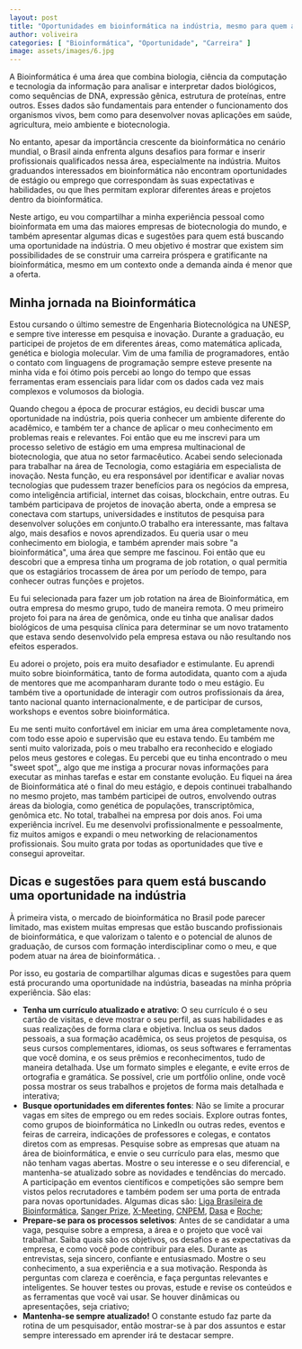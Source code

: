 ```yaml
---
layout: post
title: "Oportunidades em bioinformática na indústria, mesmo para quem ainda não está graduado"
author: voliveira
categories: [ "Bioinformática", "Oportunidade", "Carreira" ]
image: assets/images/6.jpg
---
```


A Bioinformática é uma área que combina biologia, ciência da computação e
tecnologia da informação para analisar e interpretar dados biológicos, como
sequências de DNA, expressão gênica, estrutura de proteínas, entre outros.
Esses dados são fundamentais para entender o funcionamento dos organismos
vivos, bem como para desenvolver novas aplicações em saúde, agricultura,
meio ambiente e biotecnologia.

No entanto, apesar da importância crescente da bioinformática no cenário
mundial, o Brasil ainda enfrenta alguns desafios para formar e inserir
profissionais qualificados nessa área, especialmente na indústria. Muitos
graduandos interessados em bioinformática não encontram oportunidades de
estágio ou emprego que correspondam às suas expectativas e habilidades, ou
que lhes permitam explorar diferentes áreas e projetos dentro da
bioinformática.

Neste artigo, eu vou compartilhar a minha experiência pessoal como
bioinformata em uma das maiores empresas de biotecnologia do mundo, e também
apresentar algumas dicas e sugestões para quem está buscando uma oportunidade
na indústria. O meu objetivo é mostrar que existem sim possibilidades de se
construir uma carreira próspera e gratificante na bioinformática, mesmo em um
contexto onde a demanda ainda é menor que a oferta.

## Minha jornada na Bioinformática

Estou cursando o último semestre de Engenharia Biotecnológica na UNESP, e
sempre tive interesse em pesquisa e inovação. Durante a graduação, eu
participei de projetos de em diferentes áreas, como matemática aplicada,
genética e biologia molecular. Vim de uma família de programadores, então o
contato com linguagens de programação sempre esteve presente na minha vida e
foi ótimo pois percebi ao longo do tempo que essas ferramentas eram essenciais
para lidar com os dados cada vez mais complexos e volumosos da biologia.

Quando chegou a época de procurar estágios, eu decidi buscar uma oportunidade
na indústria, pois queria conhecer um ambiente diferente do acadêmico, e
também ter a chance de aplicar o meu conhecimento em problemas reais e
relevantes. Foi então que eu me inscrevi para um processo seletivo de estágio
em uma empresa multinacional de biotecnologia, que atua no setor farmacêutico.
Acabei sendo selecionada para trabalhar na área de Tecnologia, como
estagiária em especialista de inovação. Nesta função, eu era responsável
por identificar e avaliar novas tecnologias que pudessem trazer benefícios
para os negócios da empresa, como inteligência artificial, internet das
coisas, blockchain, entre outras. Eu também participava de projetos de
inovação aberta, onde a empresa se conectava com startups, universidades e
institutos de pesquisa para desenvolver soluções em conjunto.O trabalho era
interessante, mas faltava algo, mais desafios e novos aprendizados. Eu queria
usar o meu conhecimento em biologia, e também aprender mais sobre "a
bioinformática", uma área que sempre me fascinou. Foi então que eu descobri
que a empresa tinha um programa de job rotation, o qual permitia que os
estagiários trocassem de área por um período de tempo, para conhecer outras
funções e projetos.

Eu fui selecionada para fazer um job rotation na área de Bioinformática, em
outra empresa do mesmo grupo, tudo de maneira remota. O meu primeiro projeto
foi para na área de genômica, onde eu tinha que analisar dados biológicos
de uma pesquisa clínica para determinar se um novo tratamento que estava sendo
desenvolvido pela empresa estava ou não resultando nos efeitos esperados.

Eu adorei o projeto, pois era muito desafiador e estimulante. Eu aprendi muito
sobre bioinformática, tanto de forma autodidata, quanto com a ajuda de
mentores que me acompanharam durante todo o meu estágio. Eu também tive a
oportunidade de interagir com outros profissionais da área, tanto nacional
quanto internacionalmente, e de participar de cursos, workshops e eventos sobre
bioinformática.

Eu me senti muito confortável em iniciar em uma área completamente nova, com
todo esse apoio e supervisão que eu estava tendo. Eu também me senti muito
valorizada, pois o meu trabalho era reconhecido e elogiado pelos meus gestores
e colegas. Eu percebi que eu tinha encontrado o meu "sweet spot",, algo que me
instiga a procurar novas informações para executar as minhas tarefas e estar
em constante evolução. Eu fiquei na área de Bioinformática até o final do
meu estágio, e depois continuei trabalhando no mesmo projeto, mas também
participei de outros, envolvendo outras áreas da biologia, como genética de
populações, transcriptômica, genômica etc. No total, trabalhei na empresa
por dois anos. Foi uma experiência incrível. Eu me desenvolvi
profissionalmente e pessoalmente, fiz muitos amigos e expandi o meu networking
de relacionamentos profissionais. Sou muito grata por todas as oportunidades
que tive e consegui aproveitar.

## Dicas e sugestões para quem está buscando uma oportunidade na indústria

À primeira vista, o mercado de bioinformática no Brasil pode parecer
limitado, mas existem muitas empresas que estão buscando profissionais de
bioinformática, e que valorizam o talento e o potencial de alunos de
graduação, de cursos com formação interdisciplinar como o meu, e que podem
atuar na área de bioinformática. .

Por isso, eu gostaria de compartilhar algumas dicas e sugestões para quem
está procurando uma oportunidade na indústria, baseadas na minha própria
experiência. São elas:

- **Tenha um currículo atualizado e atrativo**: O seu currículo é o seu
cartão de visitas, e deve mostrar o seu perfil, as suas habilidades e as suas
realizações de forma clara e objetiva. Inclua os seus dados pessoais, a sua
formação acadêmica, os seus projetos de pesquisa, os seus cursos
complementares, idiomas, os seus softwares e ferramentas que você domina, e os
seus prêmios e reconhecimentos, tudo de maneira detalhada. Use um formato
simples e elegante, e evite erros de ortografia e gramática. Se possível,
crie um portfólio online, onde você possa mostrar os seus trabalhos e
projetos de forma mais detalhada e interativa;
- **Busque oportunidades em diferentes fontes**: Não se limite a procurar vagas
em sites de emprego ou em redes sociais. Explore outras fontes, como grupos de
bioinformática no LinkedIn ou outras redes, eventos e feiras de carreira,
indicações de professores e colegas, e contatos diretos com as empresas.
Pesquise sobre as empresas que atuam na área de bioinformática, e envie o seu
currículo para elas, mesmo que não tenham vagas abertas. Mostre o seu
interesse e o seu diferencial, e mantenha-se atualizado sobre as novidades e
tendências do mercado. A participação em eventos científicos e
competições são sempre bem vistos pelos recrutadores e também podem ser uma
porta de entrada para novas oportunidades. Algumas dicas são: [Liga Brasileira
de Bioinformática](http://www.ligabioinfo.com.br/), [Sanger Prize](https://www.sanger.ac.uk/about/study/the-sanger-prize/#:~:text=The%20Sanger%20Prize%20is%20an%20outreach%20competition%20aimed,a%20Nobel%20Prize%20for%20their%20work%20on%20C.elegans),
[X-Meeting](https://x-meeting.com/events/), [CNPEM](https://cnpem.br/),
[Dasa](https://dasa.com.br/) e [Roche](https://careers.roche.com/pt/pt/home);
- **Prepare-se para os processos seletivos**: Antes de se candidatar a uma vaga,
pesquise sobre a empresa, a área e o projeto que você vai trabalhar. Saiba
quais são os objetivos, os desafios e as expectativas da empresa, e como você
pode contribuir para eles. Durante as entrevistas, seja sincero, confiante e
entusiasmado. Mostre o seu conhecimento, a sua experiência e a sua
motivação. Responda às perguntas com clareza e coerência, e faça perguntas
relevantes e inteligentes. Se houver testes ou provas, estude e revise os
conteúdos e as ferramentas que você vai usar. Se houver dinâmicas ou
apresentações, seja criativo;
- **Mantenha-se sempre atualizado!** O constante estudo faz parte da rotina de um
pesquisador, então mostrar-se à par dos assuntos e estar sempre interessado
em aprender irá te destacar sempre.
